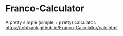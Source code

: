 # Franco-Calculator
A pretty simple (simple + pretty) calculator.
https://tobfrank.github.io/Franco-Calculator/calc.html
